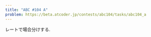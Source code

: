 ```yaml
---
title: "ABC #104 A"
problem: https://beta.atcoder.jp/contests/abc104/tasks/abc104_a
---
```

レートで場合分けする.

